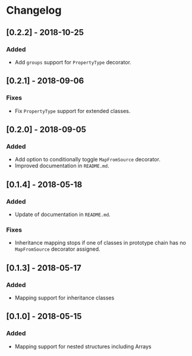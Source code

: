 # Changelog

## [0.2.2] - 2018-10-25

### Added

- Add `groups` support for `PropertyType` decorator.

## [0.2.1] - 2018-09-06

### Fixes

- Fix `PropertyType` support for extended classes.

## [0.2.0] - 2018-09-05

### Added

- Add option to conditionally toggle `MapFromSource` decorator.
- Improved documentation in `README.md`.

## [0.1.4] - 2018-05-18

### Added

- Update of documentation in `README.md`.

### Fixes

- Inheritance mapping stops if one of classes in prototype chain has no `MapFromSource` decorator assigned.

## [0.1.3] - 2018-05-17

### Added

- Mapping support for inheritance classes

## [0.1.0] - 2018-05-15

### Added

- Mapping support for nested structures including Arrays